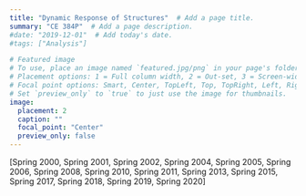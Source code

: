 ```yaml
---
title: "Dynamic Response of Structures"  # Add a page title.
summary: "CE 384P"  # Add a page description.
#date: "2019-12-01"  # Add today's date.
#tags: ["Analysis"]

# Featured image
# To use, place an image named `featured.jpg/png` in your page's folder.
# Placement options: 1 = Full column width, 2 = Out-set, 3 = Screen-width
# Focal point options: Smart, Center, TopLeft, Top, TopRight, Left, Right, BottomLeft, Bottom, BottomRight
# Set `preview_only` to `true` to just use the image for thumbnails.
image:
  placement: 2
  caption: ""
  focal_point: "Center"
  preview_only: false
---
```

[Spring 2000, Spring 2001, Spring 2002, Spring 2004, Spring 2005, Spring 2006, Spring 2008, Spring 2010, Spring 2011, Spring 2013, Spring 2015, Spring 2017, Spring 2018, Spring 2019, Spring 2020]